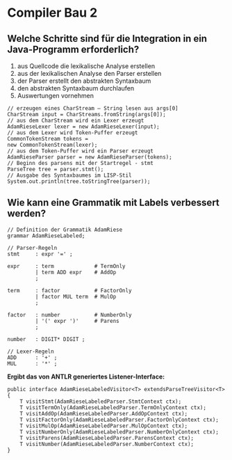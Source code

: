 # Compiler Bau 2

## Welche Schritte sind für die Integration in ein Java-Programm erforderlich?
1. aus Quellcode die lexikalische Analyse erstellen
2. aus der lexikalischen Analyse den Parser erstellen
3. der Parser erstellt den abstrakten Syntaxbaum
4. den abstrakten Syntaxbaum durchlaufen
5. Auswertungen vornehmen

```
// erzeugen eines CharStream – String lesen aus args[0]
CharStream input = CharStreams.fromString(args[0]);
// aus dem CharStream wird ein Lexer erzeugt
AdamRieseLexer lexer = new AdamRieseLexer(input);
// aus dem Lexer wird Token-Puffer erzeugt
CommonTokenStream tokens =
new CommonTokenStream(lexer);
// aus dem Token-Puffer wird ein Parser erzeugt
AdamRieseParser parser = new AdamRieseParser(tokens);
// Beginn des parsens mit der Startregel - stmt
ParseTree tree = parser.stmt();
// Ausgabe des Syntaxbaumes im LISP-Stil
System.out.println(tree.toStringTree(parser));
```

## Wie kann eine Grammatik mit Labels verbessert werden?
```
// Definition der Grammatik AdamRiese
grammar AdamRieseLabeled;

// Parser-Regeln
stmt     : expr '=' ;

expr     : term             # TermOnly
         | term ADD expr    # AddOp
         ;

term     : factor           # FactorOnly
         | factor MUL term  # MulOp
         ;

factor   : number           # NumberOnly
         | '(' expr ')'     # Parens
         ;

number   : DIGIT* DIGIT ;

// Lexer-Regeln
ADD      : '+' ;
MUL      : '*' ;
```

__Ergibt das von ANTLR generiertes Listener-Interface:__
```
public interface AdamRieseLabeledVisitor<T> extendsParseTreeVisitor<T> {
    T visitStmt(AdamRieseLabeledParser.StmtContext ctx);
    T visitTermOnly(AdamRieseLabeledParser.TermOnlyContext ctx);
    T visitAddOp(AdamRieseLabeledParser.AddOpContext ctx);
    T visitFactorOnly(AdamRieseLabeledParser.FactorOnlyContext ctx);
    T visitMulOp(AdamRieseLabeledParser.MulOpContext ctx);
    T visitNumberOnly(AdamRieseLabeledParser.NumberOnlyContext ctx);
    T visitParens(AdamRieseLabeledParser.ParensContext ctx);
    T visitNumber(AdamRieseLabeledParser.NumberContext ctx);
}
```

